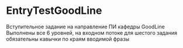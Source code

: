 # EntryTestGoodLine
Вступительное задание на направление ПИ кафедры GoodLine
Выполнены все 6 уровней, на входном потоке для шестого задания обязательны кавычки по краям вводимой фразы
